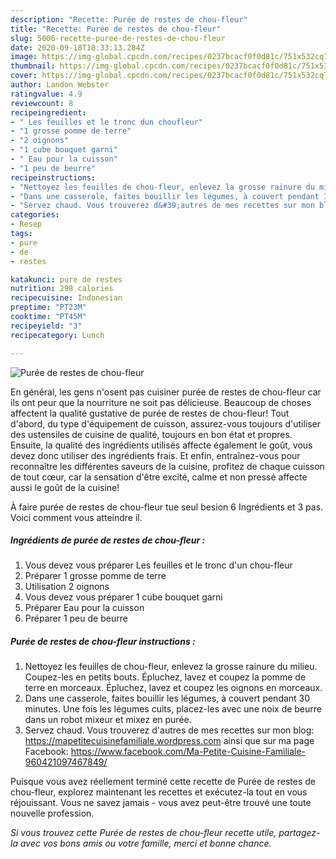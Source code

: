 ```yaml
---
description: "Recette: Purée de restes de chou-fleur"
title: "Recette: Purée de restes de chou-fleur"
slug: 5006-recette-puree-de-restes-de-chou-fleur
date: 2020-09-18T18:33:13.284Z
image: https://img-global.cpcdn.com/recipes/0237bcacf0f0d81c/751x532cq70/puree-de-restes-de-chou-fleur-photo-principale-de-la-recette.jpg
thumbnail: https://img-global.cpcdn.com/recipes/0237bcacf0f0d81c/751x532cq70/puree-de-restes-de-chou-fleur-photo-principale-de-la-recette.jpg
cover: https://img-global.cpcdn.com/recipes/0237bcacf0f0d81c/751x532cq70/puree-de-restes-de-chou-fleur-photo-principale-de-la-recette.jpg
author: Landon Webster
ratingvalue: 4.9
reviewcount: 8
recipeingredient:
- " Les feuilles et le tronc dun choufleur"
- "1 grosse pomme de terre"
- "2 oignons"
- "1 cube bouquet garni"
- " Eau pour la cuisson"
- "1 peu de beurre"
recipeinstructions:
- "Nettoyez les feuilles de chou-fleur, enlevez la grosse rainure du milieu. Coupez-les en petits bouts. Épluchez, lavez et coupez la pomme de terre en morceaux. Épluchez, lavez et coupez les oignons en morceaux."
- "Dans une casserole, faites bouillir les légumes, à couvert pendant 30 minutes. Une fois les légumes cuits, placez-les avec une noix de beurre dans un robot mixeur et mixez en purée."
- "Servez chaud. Vous trouverez d&#39;autres de mes recettes sur mon blog: https://mapetitecuisinefamiliale.wordpress.com ainsi que sur ma page Facebook: https://www.facebook.com/Ma-Petite-Cuisine-Familiale-960421097467849/"
categories:
- Resep
tags:
- pure
- de
- restes

katakunci: pure de restes 
nutrition: 298 calories
recipecuisine: Indonesian
preptime: "PT23M"
cooktime: "PT45M"
recipeyield: "3"
recipecategory: Lunch

---
```



![Purée de restes de chou-fleur](https://img-global.cpcdn.com/recipes/0237bcacf0f0d81c/751x532cq70/puree-de-restes-de-chou-fleur-photo-principale-de-la-recette.jpg)

En général, les gens n'osent pas cuisiner purée de restes de chou-fleur car ils ont peur que la nourriture ne soit pas délicieuse. Beaucoup de choses affectent la qualité gustative de purée de restes de chou-fleur! Tout d'abord, du type d'équipement de cuisson, assurez-vous toujours d'utiliser des ustensiles de cuisine de qualité, toujours en bon état et propres. Ensuite, la qualité des ingrédients utilisés affecte également le goût, vous devez donc utiliser des ingrédients frais. Et enfin, entraînez-vous pour reconnaître les différentes saveurs de la cuisine, profitez de chaque cuisson de tout cœur, car la sensation d'être excité, calme et non pressé affecte aussi le goût de la cuisine!

<!--inarticleads1-->

À faire purée de restes de chou-fleur tue seul besion 6 Ingrédients et 3 pas. Voici comment vous atteindre il.

##### Ingrédients de purée de restes de chou-fleur :

1. Vous devez vous préparer  Les feuilles et le tronc d&#39;un chou-fleur
1. Préparer 1 grosse pomme de terre
1. Utilisation 2 oignons
1. Vous devez vous préparer 1 cube bouquet garni
1. Préparer  Eau pour la cuisson
1. Préparer 1 peu de beurre




<!--inarticleads2-->

##### Purée de restes de chou-fleur instructions :

1. Nettoyez les feuilles de chou-fleur, enlevez la grosse rainure du milieu. Coupez-les en petits bouts. Épluchez, lavez et coupez la pomme de terre en morceaux. Épluchez, lavez et coupez les oignons en morceaux.
1. Dans une casserole, faites bouillir les légumes, à couvert pendant 30 minutes. Une fois les légumes cuits, placez-les avec une noix de beurre dans un robot mixeur et mixez en purée.
1. Servez chaud. Vous trouverez d&#39;autres de mes recettes sur mon blog: https://mapetitecuisinefamiliale.wordpress.com ainsi que sur ma page Facebook: https://www.facebook.com/Ma-Petite-Cuisine-Familiale-960421097467849/




<!--inarticleads1-->

<p>
Puisque vous avez réellement terminé cette recette de Purée de restes de chou-fleur, explorez maintenant les recettes et exécutez-la tout en vous réjouissant. Vous ne savez jamais - vous avez peut-être trouvé une toute nouvelle profession.
</p>

<p>
<i>Si vous trouvez cette Purée de restes de chou-fleur recette utile, partagez-la avec vos bons amis ou votre famille, merci et bonne chance.</i>
</p>

